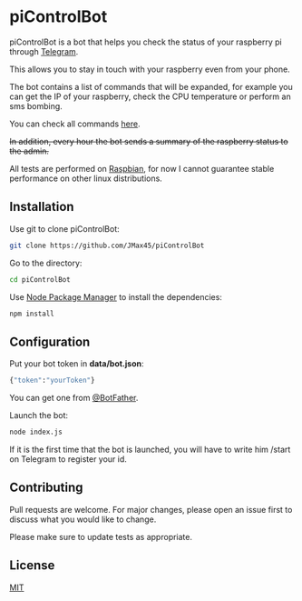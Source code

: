 # piControlBot

piControlBot is a bot that helps you check the status of your raspberry pi through [Telegram](https://telegram.org/).

This allows you to stay in touch with your raspberry even from your phone.

The bot contains a list of commands that will be expanded, for example you can get the IP of your raspberry, check the CPU temperature or perform an sms bombing.

You can check all commands [here](https://github.com/JMax45/piControlBot/blob/master/docs/commands.md).

~~In addition, every hour the bot sends a summary of the raspberry status to the admin.~~

All tests are performed on [Raspbian](https://www.raspberrypi.org/downloads/raspbian/), for now I cannot guarantee stable performance on other linux distributions.

## Installation

Use git to clone piControlBot:

```bash
git clone https://github.com/JMax45/piControlBot
```
Go to the directory:
```bash
cd piControlBot
```
Use [Node Package Manager](https://www.npmjs.com/) to install the dependencies:
```bash
npm install
```
## Configuration
Put your bot token in __data/bot.json__:
```bash
{"token":"yourToken"}
```
You can get one from [@BotFather](https://telegram.me/BotFather).

Launch the bot:
```bash
node index.js
```

If it is the first time that the bot is launched, you will have to write him /start on Telegram to register your id.

## Contributing
Pull requests are welcome. For major changes, please open an issue first to discuss what you would like to change.

Please make sure to update tests as appropriate.

## License
[MIT](https://choosealicense.com/licenses/mit/)
